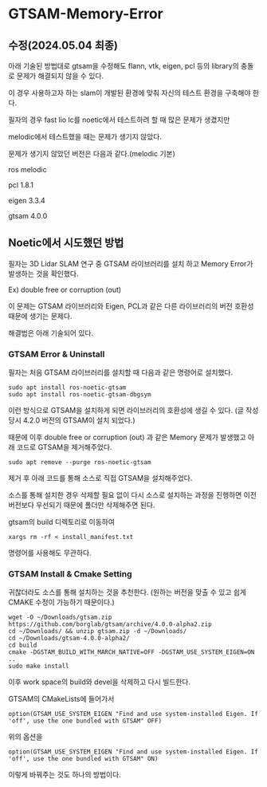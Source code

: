 # GTSAM-Memory-Error

## 수정(2024.05.04 최종)
아래 기술된 방법대로 gtsam을 수정해도 flann, vtk, eigen, pcl 등의 library의 충돌로 문제가 해결되지 않을 수 있다.

이 경우 사용하고자 하는 slam이 개발된 환경에 맞춰 자신의 테스트 환경을 구축해야 한다.

필자의 경우 fast lio lc를 noetic에서 테스트하려 할 때 많은 문제가 생겼지만

melodic에서 테스트했을 때는 문제가 생기지 않았다.

문제가 생기지 않았던 버전은 다음과 같다.(melodic 기본)


ros melodic

pcl 1.8.1

eigen 3.3.4

gtsam 4.0.0

## Noetic에서 시도했던 방법

필자는 3D Lidar SLAM 연구 중 GTSAM 라이브러리를 설치 하고 Memory Error가 발생하는 것을 확인했다.

Ex) double free or corruption (out)

이 문제는 GTSAM 라이브러리와 Eigen, PCL과 같은 다른 라이브러리의 버전 호환성 때문에 생기는 문제다.

해결법은 아래 기술되어 있다.


### GTSAM Error & Uninstall

필자는 처음 GTSAM 라이브러리를 설치할 때 다음과 같은 명령어로 설치했다.

    sudo apt install ros-noetic-gtsam
    sudo apt install ros-noetic-gtsam-dbgsym

이런 방식으로 GTSAM을 설치하게 되면 라이브러리의 호환성에 생길 수 있다. (글 작성 당시 4.2.0 버전의 GTSAM이 설치 되었다.)

때문에 이후 double free or corruption (out) 과 같은 Memory 문제가 발생했고 아래 코드로 GTSAM을 제거해주었다.

    sudo apt remove --purge ros-noetic-gtsam

제거 후 아래 코드를 통해 소스로 직접 GTSAM을 설치해주었다.

소스를 통해 설치한 경우 삭제할 필요 없이 다시 소스로 설치하는 과정을 진행하면 이전 버전보다 우선되기 때문에 폴더만 삭제해주면 된다.

gtsam의 build 디렉토리로 이동하여 

    xargs rm -rf < install_manifest.txt

명령어를 사용해도 무관하다.

### GTSAM Install & Cmake Setting

귀찮더라도 소스를 통해 설치하는 것을 추천한다. (원하는 버전을 맞출 수 있고 쉽게 CMAKE 수정이 가능하기 때문이다.)

    wget -O ~/Downloads/gtsam.zip https://github.com/borglab/gtsam/archive/4.0.0-alpha2.zip
    cd ~/Downloads/ && unzip gtsam.zip -d ~/Downloads/
    cd ~/Downloads/gtsam-4.0.0-alpha2/
    cd build
    cmake -DGSTAM_BUILD_WITH_MARCH_NATIVE=OFF -DGSTAM_USE_SYSTEM_EIGEN=ON ..
    sudo make install

이후 work space의 build와 devel을 삭제하고 다시 빌드한다.

GTSAM의 CMakeLists에 들어가서

    option(GTSAM_USE_SYSTEM_EIGEN "Find and use system-installed Eigen. If 'off', use the one bundled with GTSAM" OFF)

위의 옵션을

    option(GTSAM_USE_SYSTEM_EIGEN "Find and use system-installed Eigen. If 'off', use the one bundled with GTSAM" ON)

이렇게 바꿔주는 것도 하나의 방법이다.


    




